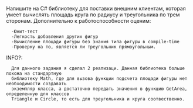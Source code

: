 Напишите на C# библиотеку для поставки внешним клиентам, которая умеет вычислять площадь круга по радиусу и треугольника по трем сторонам. Дополнительно к работоспособности оценим:

      -Юнит-тест
      -Легкость добавления других фигур
      -Вычисление площади фигуры без знания типа фигуры в compile-time
      -Проверку на то, является ли треугольник прямоугольным.

INFO?:

      Для данного задания я сделал 2 реализаци. Данная библиотека больше похожа на стандартную 
      библиотеку Math, где для вызова функции подсчета площади фигуры нет необходимости создавать 
      экземпляр класса, а достаточно передать значения в функцию GetArea, определенную для классов 
      Triangle и Circle, то есть для треугольника и круга соотвественно. 
